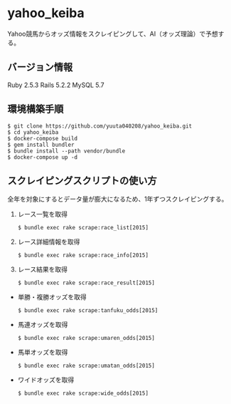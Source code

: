 # yahoo_keiba

Yahoo競馬からオッズ情報をスクレイピングして、AI（オッズ理論）で予想する。


## バージョン情報

Ruby 2.5.3
Rails 5.2.2
MySQL 5.7


## 環境構築手順

```
$ git clone https://github.com/yuuta040208/yahoo_keiba.git
$ cd yahoo_keiba
$ docker-compose build
$ gem install bundler
$ bundle install --path vendor/bundle
$ docker-compose up -d
```


## スクレイピングスクリプトの使い方

全年を対象にするとデータ量が膨大になるため、1年ずつスクレイピングする。

1. レース一覧を取得
    ```
    $ bundle exec rake scrape:race_list[2015]
    ```

1. レース詳細情報を取得
    ```
    $ bundle exec rake scrape:race_info[2015]
    ```

1. レース結果を取得
    ```
    $ bundle exec rake scrape:race_result[2015]
    ```

* 単勝・複勝オッズを取得
    ```
    $ bundle exec rake scrape:tanfuku_odds[2015]
    ```

* 馬連オッズを取得
    ```
    $ bundle exec rake scrape:umaren_odds[2015]
    ```

* 馬単オッズを取得
    ```
    $ bundle exec rake scrape:umatan_odds[2015]
    ```

 * ワイドオッズを取得
     ```
     $ bundle exec rake scrape:wide_odds[2015]
     ```
